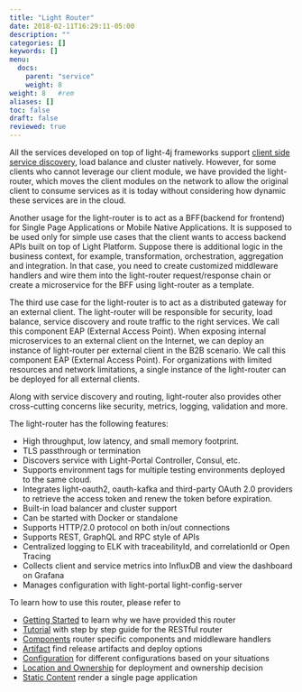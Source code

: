 ```yaml
---
title: "Light Router"
date: 2018-02-11T16:29:11-05:00
description: ""
categories: []
keywords: []
menu:
  docs:
    parent: "service"
    weight: 8
weight: 8	#rem
aliases: []
toc: false
draft: false
reviewed: true
---
```


All the services developed on top of light-4j frameworks support [client side service discovery](http://microservices.io/patterns/client-side-discovery.html), load balance and cluster natively. However, for some clients who cannot leverage our client module, we have provided the light-router, which moves the client modules on the network to allow the original client to consume services as it is today without considering how dynamic these services are in the cloud.

Another usage for the light-router is to act as a BFF(backend for frontend) for Single Page Applications or Mobile Native Applications. It is supposed to be used only for simple use cases that the client wants to access backend APIs built on top of Light Platform. Suppose there is additional logic in the business context, for example, transformation, orchestration, aggregation and integration. In that case, you need to create customized middleware handlers and wire them into the light-router request/response chain or create a microservice for the BFF using light-router as a template. 

The third use case for the light-router is to act as a distributed gateway for an external client. The light-router will be responsible for security, load balance, service discovery and route traffic to the right services. We call this component EAP (External Access Point). When exposing internal microservices to an external client on the Internet, we can deploy an instance of light-router per external client in the B2B scenario. We call this component EAP (External Access Point). For organizations with limited resources and network limitations, a single instance of the light-router can be deployed for all external clients. 

Along with service discovery and routing, light-router also provides other cross-cutting concerns like security, metrics, logging, validation and more.

The light-router has the following features:

* High throughput, low latency, and small memory footprint. 
* TLS passthrough or termination
* Discovers service with Light-Portal Controller, Consul, etc.
* Supports environment tags for multiple testing environments deployed to the same cloud.
* Integrates light-oauth2, oauth-kafka and third-party OAuth 2.0 providers to retrieve the access token and renew the token before expiration.
* Built-in load balancer and cluster support
* Can be started with Docker or standalone
* Supports HTTP/2.0 protocol on both in/out connections
* Supports REST, GraphQL and RPC style of APIs
* Centralized logging to ELK with traceabilityId, and correlationId or Open Tracing
* Collects client and service metrics into InfluxDB and view the dashboard on Grafana
* Manages configuration with light-portal light-config-server 

To learn how to use this router, please refer to 

* [Getting Started][] to learn why we have provided this router
* [Tutorial][] with step by step guide for the RESTful router
* [Components][] router specific components and middleware handlers
* [Artifact][] find release artifacts and deploy options
* [Configuration][] for different configurations based on your situations
* [Location and Ownership] for deployment and ownership decision
* [Static Content][] render a single page application


[Getting Started]: /getting-started/light-router/
[Tutorial]: /tutorial/router/
[Components]: /service/router/components/
[Configuration]: /service/router/configuration/
[Artifact]: /service/router/artifact/
[Location and Ownership]: /service/router/location-ownership/
[Static Content]: /service/router/static-content/
